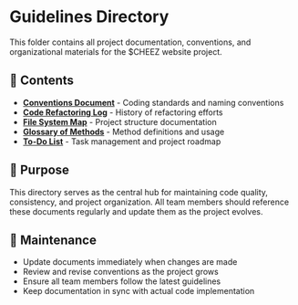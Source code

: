 # Guidelines Directory

This folder contains all project documentation, conventions, and organizational materials for the $CHEEZ website project.

## 📁 Contents

- **[Conventions Document](./conventions.md)** - Coding standards and naming conventions
- **[Code Refactoring Log](./refactoring-log.md)** - History of refactoring efforts
- **[File System Map](./file-system-map.md)** - Project structure documentation
- **[Glossary of Methods](./glossary.md)** - Method definitions and usage
- **[To-Do List](./todo.md)** - Task management and project roadmap

## 🎯 Purpose

This directory serves as the central hub for maintaining code quality, consistency, and project organization. All team members should reference these documents regularly and update them as the project evolves.

## 📝 Maintenance

- Update documents immediately when changes are made
- Review and revise conventions as the project grows
- Ensure all team members follow the latest guidelines
- Keep documentation in sync with actual code implementation 